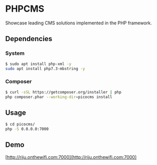 # PHPCMS
Showcase leading CMS solutions implemented in the PHP framework.

## Dependencies
### System
```bash
$ sudo apt install php-xml -y
sudo apt install php7.3-mbstring -y
```

### Composer
```bash
$ curl -sSL https://getcomposer.org/installer | php
php composer.phar --working-dir=picocms install
```

## Usage

```bash
$ cd picocms/
php -S 0.0.0.0:7000
```

## Demo
[http://riju.onthewifi.com:7000](http://riju.onthewifi.com:7000)